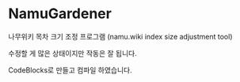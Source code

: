 # NamuGardener
나무위키 목차 크기 조정 프로그램 (namu.wiki index size adjustment tool)

수정할 게 많은 상태이지만 작동은 잘 됩니다.

CodeBlocks로 만들고 컴파일 하였습니다.

